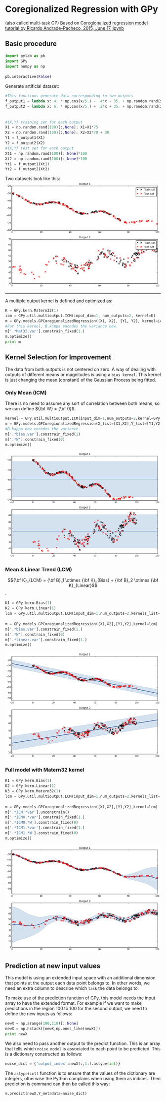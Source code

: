 
<!-- toc -->
# Coregionalized Regression with GPy
(also called multi-task GP)
Based on [Coregionalized regression model tutorial by Ricardo Andrade-Pacheco, 2015, June 17, ipynb](http://nbviewer.ipython.org/github/SheffieldML/notebook/blob/master/GPy/coregionalized_regression_tutorial.ipynb)

## Basic procedure

```python
import pylab as pb
import GPy
import numpy as np

pb.interactive(False)
```
Generate artificial dataset:
```python
#This functions generate data corresponding to two outputs
f_output1 = lambda x: 4. * np.cos(x/5.) - .4*x - 35. + np.random.rand(x.size)[:,None] * 2.
f_output2 = lambda x: 6. * np.cos(x/5.) + .2*x + 35. + np.random.rand(x.size)[:,None] * 8.


#{X,Y} training set for each output
X1 = np.random.rand(100)[:,None]; X1=X1*75
X2 = np.random.rand(100)[:,None]; X2=X2*70 + 30
Y1 = f_output1(X1)
Y2 = f_output2(X2)
#{X,Y} test set for each output
Xt1 = np.random.rand(100)[:,None]*100
Xt2 = np.random.rand(100)[:,None]*100
Yt1 = f_output1(Xt1)
Yt2 = f_output2(Xt2)
```
Two datasets look like this:
![GP Data](./coregionalized_regression_gpy_image/multi_gp_data.png)

---
A multiple output kernel is defined and optimized as:
```python
K = GPy.kern.Matern32(1)
icm = GPy.util.multioutput.ICM(input_dim=1, num_outputs=2, kernel=K)
m = GPy.models.GPCoregionalizedRegression([X1, X2], [Y1, Y2], kernel=icm)
#For this kernel, B.kappa encodes the variance now.
m['.*Mat32.var'].constrain_fixed(1.) 
m.optimize()
print m
```

## Kernel Selection for Improvement
The data from both outputs is not centered on zero. A way of dealing with outputs of different means or magnitudes is using a `bias kernel`. This kernel is just changing the mean (constant) of the Gaussian Process being fitted. 

### Only Mean (ICM)
There is no need to assume any sort of correlation between both means, so we can define ${\bf W} = {\bf 0}$. 

```python
kernel = GPy.util.multioutput.ICM(input_dim=1,num_outputs=2,kernel=GPy.kern.Bias(input_dim=1))
m = GPy.models.GPCoregionalizedRegression(X_list=[X1,X2],Y_list=[Y1,Y2],kernel=kernel)
#B.kappa now encodes the variance.
m['.*bias.var'].constrain_fixed(1) 
m['.*W'].constrain_fixed(0)
m.optimize()
```

![Alt text](./coregionalized_regression_gpy_image/multi_GP_only_mean.png)

### Mean & Linear Trend (LCM)
$${\bf K}_{LCM} = {\bf B}_1 \otimes {\bf K}_{Bias} + {\bf B}_2 \otimes {\bf K}_{Linear}$$.

```python
K1 = GPy.kern.Bias(1)
K2 = GPy.kern.Linear(1)
lcm = GPy.util.multioutput.LCM(input_dim=1,num_outputs=2,kernels_list=[K1,K2])

m = GPy.models.GPCoregionalizedRegression([X1,X2],[Y1,Y2],kernel=lcm)
m['.*bias.var'].constrain_fixed(1.)
m['.*W'].constrain_fixed(0)
m['.*linear.var'].constrain_fixed(1.)
m.optimize()
```
![Alt text](./coregionalized_regression_gpy_image/LCM.png)

### Full model with Matern32 kernel

```python
K1 = GPy.kern.Bias(1)
K2 = GPy.kern.Linear(1)
K3 = GPy.kern.Matern32(1)
lcm = GPy.util.multioutput.LCM(input_dim=1,num_outputs=2,kernels_list=[K1,K2,K3])

m = GPy.models.GPCoregionalizedRegression([X1,X2],[Y1,Y2],kernel=lcm)
m['.*ICM.*var'].unconstrain()
m['.*ICM0.*var'].constrain_fixed(1.)
m['.*ICM0.*W'].constrain_fixed(0)
m['.*ICM1.*var'].constrain_fixed(1.)
m['.*ICM1.*W'].constrain_fixed(0)
m.optimize()
```

![Alt text](./coregionalized_regression_gpy_image/matern32_full.png)


## Prediction at new input values
This model is using an extended input space with an additional dimension that points at the output each data point belongs to. In other words, we need an extra column to describe which `task` the data belongs to. 

To make use of the prediction function of GPy, this model needs the input array to have the extended format. For example if we want to make predictions in the region 100 to 100 for the second output, we need to define the new inputs as follows:

```python
newX = np.arange(100,110)[:,None]
newX = np.hstack([newX,np.ones_like(newX)])
print newX
```

We also need to pass another output to the predict function. This is an array that tells which `noise model` is associated to each point to be predicted. This is a dictionary constructed as follows:

```python
noise_dict = {'output_index':newX[:,1:].astype(int)}
```

The `astype(int)` function is to ensure that the values of the dictionary are integers, otherwise the Python complains when using them as indices. Then prediction is command can then be called this way:
```python
m.predict(newX,Y_metadata=noise_dict)
```
